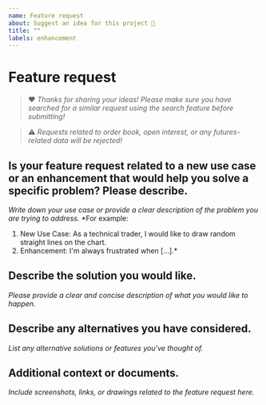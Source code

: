 ```yaml
---
name: Feature request
about: Suggest an idea for this project 🚀
title: ""
labels: enhancement
---
```


# Feature request 

> ❤️ *Thanks for sharing your ideas! Please make sure you have searched for a similar request using the search feature before submitting!*

> ⚠️ *Requests related to order book, open interest, or any futures-related data will be rejected!*

## Is your feature request related to a new use case or an enhancement that would help you solve a specific problem? Please describe.
*Write down your use case or provide a clear description of the problem you are trying to address.*
*For example:
1) New Use Case: As a technical trader, I would like to draw random straight lines on the chart.
2) Enhancement: I'm always frustrated when [...].*

## Describe the solution you would like.
*Please provide a clear and concise description of what you would like to happen.*

## Describe any alternatives you have considered.
*List any alternative solutions or features you've thought of.*

## Additional context or documents.
*Include screenshots, links, or drawings related to the feature request here.*
